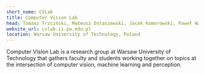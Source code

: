 ```yaml
---
short_name: CVLab
title: Computer Vision Lab
head: Tomasz Trzciński, Mateusz Ostaszewski, Jacek Komorowski, Paweł Wawrzyński
website_url: cvlab.ii.pw.edu.pl
location: Warsaw University of Technology, Poland
---
```


Computer Vision Lab is a research group at Warsaw University of Technology that gathers faculty and students working together on topics at the intersection of computer vision, machine learning and perception.